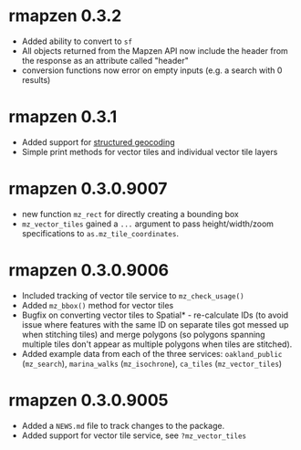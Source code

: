 # rmapzen 0.3.2
* Added ability to convert to `sf`
* All objects returned from the Mapzen API now include the header from the response as an attribute called "header"
* conversion functions now error on empty inputs (e.g. a search with 0 results)

# rmapzen 0.3.1
* Added support for [structured geocoding](https://mapzen.com/documentation/search/structured-geocoding/)
* Simple print methods for vector tiles and individual vector tile layers

# rmapzen 0.3.0.9007
* new function `mz_rect` for directly creating a bounding box
* `mz_vector_tiles` gained a `...` argument to pass height/width/zoom specifications to `as.mz_tile_coordinates`.

# rmapzen 0.3.0.9006

* Included tracking of vector tile service to `mz_check_usage()`
* Added `mz_bbox()` method for vector tiles
* Bugfix on converting vector tiles to Spatial* - re-calculate IDs (to avoid issue where features with the same ID on separate tiles got messed up when stitching tiles) and merge polygons (so polygons spanning multiple tiles don't appear as multiple polygons when tiles are stitched).
* Added example data from each of the three services: `oakland_public` (`mz_search`), `marina_walks` (`mz_isochrone`), `ca_tiles` (`mz_vector_tiles`)

# rmapzen 0.3.0.9005

* Added a `NEWS.md` file to track changes to the package.
* Added support for vector tile service, see `?mz_vector_tiles`


